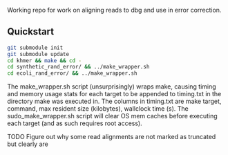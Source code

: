 Working repo for work on aligning reads to dbg and use in error correction.

## Quickstart

```bash
git submodule init
git submodule update
cd khmer && make && cd -
cd synthetic_rand_error/ && ../make_wrapper.sh
cd ecoli_rand_error/ && ../make_wrapper.sh
```

The make_wrapper.sh script (unsurprisingly) wraps make, causing timing and memory usage stats for each target to be appended to timing.txt in the directory make was executed in.  The columns in timing.txt are make target, command, max resident size (kilobytes), wallclock time (s).  The sudo_make_wrapper.sh script will clear OS mem caches before executing each target (and as such requires root access).

TODO
Figure out why some read alignments are not marked as truncated but clearly are